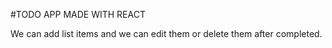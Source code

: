 #TODO APP MADE WITH REACT

We can add list items and we can edit them or delete them after completed.